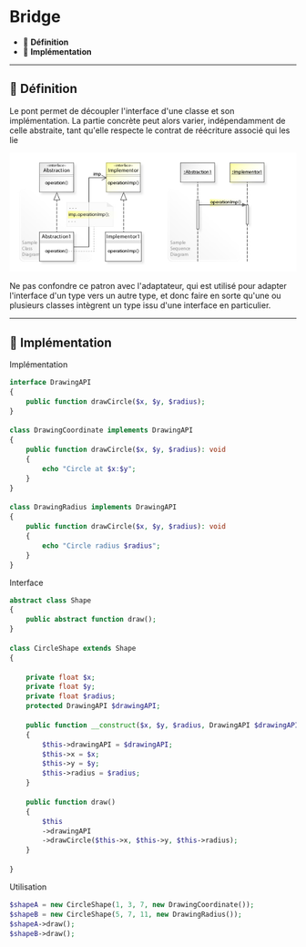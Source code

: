 # Bridge

*  🔖 **Définition**
*  🔖 **Implémentation**

___

## 📑 Définition

Le pont permet de découpler l'interface d'une classe et son implémentation.
La partie concrète peut alors varier, indépendamment de celle abstraite, tant qu'elle respecte le contrat de réécriture associé qui les lie 

![image](https://raw.githubusercontent.com/seeren-training/Design-Pattern/master/wiki/resources/Bridge.jpg)

Ne pas confondre ce patron avec l'adaptateur, qui est utilisé pour adapter l'interface d'un type vers un autre type, et donc faire en sorte qu'une ou plusieurs classes intègrent un type issu d'une interface en particulier.

___

## 📑 Implémentation

Implémentation

```php
interface DrawingAPI
{
    public function drawCircle($x, $y, $radius);
}

class DrawingCoordinate implements DrawingAPI
{
    public function drawCircle($x, $y, $radius): void
    {
        echo "Circle at $x:$y";
    }
}

class DrawingRadius implements DrawingAPI
{
    public function drawCircle($x, $y, $radius): void
    {
        echo "Circle radius $radius";
    }
}
```

Interface

```php
abstract class Shape
{
    public abstract function draw();
}

class CircleShape extends Shape
{

    private float $x;
    private float $y;
    private float $radius;
    protected DrawingAPI $drawingAPI;

    public function __construct($x, $y, $radius, DrawingAPI $drawingAPI)
    {
        $this->drawingAPI = $drawingAPI;
        $this->x = $x;
        $this->y = $y;
        $this->radius = $radius;
    }

    public function draw()
    {
        $this
        ->drawingAPI
        ->drawCircle($this->x, $this->y, $this->radius);
    }

}
```

Utilisation

```php
$shapeA = new CircleShape(1, 3, 7, new DrawingCoordinate());
$shapeB = new CircleShape(5, 7, 11, new DrawingRadius());
$shapeA->draw();
$shapeB->draw();
```